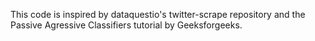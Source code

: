 This code is inspired by dataquestio's twitter-scrape repository and the Passive Agressive Classifiers tutorial by Geeksforgeeks.
